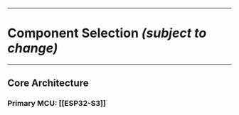 
---
# Component Selection *(subject to change)*

---

## Core Architecture

### Primary MCU: [[ESP32-S3]]

